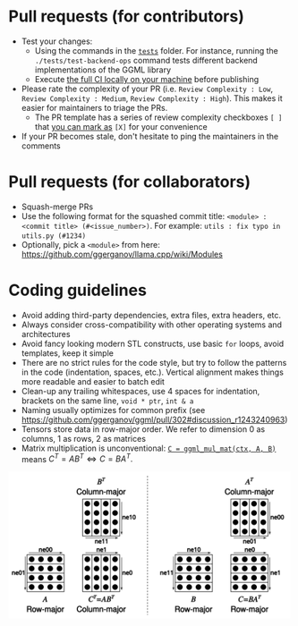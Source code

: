# Pull requests (for contributors)

- Test your changes:
  - Using the commands in the [`tests`](tests) folder. For instance, running the `./tests/test-backend-ops` command tests different backend implementations of the GGML library
  - Execute [the full CI locally on your machine](ci/README.md) before publishing
- Please rate the complexity of your PR (i.e. `Review Complexity : Low`, `Review Complexity : Medium`, `Review Complexity : High`). This makes it easier for maintainers to triage the PRs.
  - The PR template has a series of review complexity checkboxes `[ ]` that [you can mark as](https://docs.github.com/en/get-started/writing-on-github/working-with-advanced-formatting/about-task-lists) `[X]` for your convenience
- If your PR becomes stale, don't hesitate to ping the maintainers in the comments

# Pull requests (for collaborators)

- Squash-merge PRs
- Use the following format for the squashed commit title: `<module> : <commit title> (#<issue_number>)`. For example: `utils : fix typo in utils.py (#1234)`
- Optionally, pick a `<module>` from here: https://github.com/ggerganov/llama.cpp/wiki/Modules

# Coding guidelines

- Avoid adding third-party dependencies, extra files, extra headers, etc.
- Always consider cross-compatibility with other operating systems and architectures
- Avoid fancy looking modern STL constructs, use basic `for` loops, avoid templates, keep it simple
- There are no strict rules for the code style, but try to follow the patterns in the code (indentation, spaces, etc.). Vertical alignment makes things more readable and easier to batch edit
- Clean-up any trailing whitespaces, use 4 spaces for indentation, brackets on the same line, `void * ptr`, `int & a`
- Naming usually optimizes for common prefix (see https://github.com/ggerganov/ggml/pull/302#discussion_r1243240963)
- Tensors store data in row-major order. We refer to dimension 0 as columns, 1 as rows, 2 as matrices
- Matrix multiplication is unconventional: [`C = ggml_mul_mat(ctx, A, B)`](https://github.com/ggerganov/llama.cpp/blob/880e352277fc017df4d5794f0c21c44e1eae2b84/ggml.h#L1058-L1064) means $C^T = A B^T \Leftrightarrow C = B A^T.$

![matmul](media/matmul.png)

